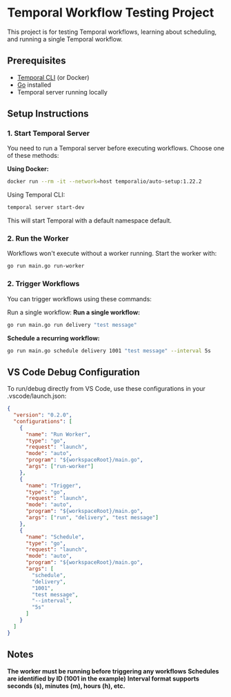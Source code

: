 # Temporal Workflow Testing Project

This project is for testing Temporal workflows, learning about scheduling, and running a single Temporal workflow.

## Prerequisites

- [Temporal CLI](https://docs.temporal.io/cli) (or Docker)
- [Go](https://golang.org/dl/) installed
- Temporal server running locally

## Setup Instructions

### 1. Start Temporal Server

You need to run a Temporal server before executing workflows. Choose one of these methods:

**Using Docker:**

```bash
docker run --rm -it --network=host temporalio/auto-setup:1.22.2
```

Using Temporal CLI:

```bash
temporal server start-dev
```

This will start Temporal with a default namespace default.

### 2. Run the Worker

Workflows won't execute without a worker running. Start the worker with:

```bash
go run main.go run-worker
```

### 2. Trigger Workflows

You can trigger workflows using these commands:

Run a single workflow:
**Run a single workflow:**

```bash
go run main.go run delivery "test message"
```

**Schedule a recurring workflow:**

```bash
go run main.go schedule delivery 1001 "test message" --interval 5s
```

## VS Code Debug Configuration

To run/debug directly from VS Code, use these configurations in your .vscode/launch.json:

```json
{
  "version": "0.2.0",
  "configurations": [
    {
      "name": "Run Worker",
      "type": "go",
      "request": "launch",
      "mode": "auto",
      "program": "${workspaceRoot}/main.go",
      "args": ["run-worker"]
    },
    {
      "name": "Trigger",
      "type": "go",
      "request": "launch",
      "mode": "auto",
      "program": "${workspaceRoot}/main.go",
      "args": ["run", "delivery", "test message"]
    },
    {
      "name": "Schedule",
      "type": "go",
      "request": "launch",
      "mode": "auto",
      "program": "${workspaceRoot}/main.go",
      "args": [
        "schedule",
        "delivery",
        "1001",
        "test message",
        "--interval",
        "5s"
      ]
    }
  ]
}
```

## Notes

**The worker must be running before triggering any workflows**
**Schedules are identified by ID (1001 in the example)**
**Interval format supports seconds (s), minutes (m), hours (h), etc.**
